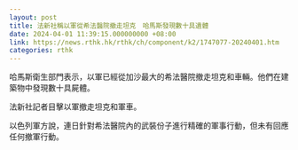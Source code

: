 ```yaml
---
layout: post
title: 法新社稱以軍從希法醫院撤走坦克　哈馬斯發現數十具遺體
date: 2024-04-01 11:39:15.000000000 +08:00
link: https://news.rthk.hk/rthk/ch/component/k2/1747077-20240401.htm
categories: rthk
---
```


哈馬斯衛生部門表示，以軍已經從加沙最大的希法醫院撤走坦克和車輛。他們在建築物中發現數十具屍體。

法新社記者目擊以軍撤走坦克和軍車。

以色列軍方說，連日針對希法醫院內的武裝份子進行精確的軍事行動，但未有回應任何撤軍行動。
